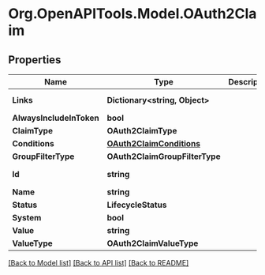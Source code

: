 # Org.OpenAPITools.Model.OAuth2Claim

## Properties

Name | Type | Description | Notes
------------ | ------------- | ------------- | -------------
**Links** | **Dictionary&lt;string, Object&gt;** |  | [optional] [readonly] 
**AlwaysIncludeInToken** | **bool** |  | [optional] 
**ClaimType** | **OAuth2ClaimType** |  | [optional] 
**Conditions** | [**OAuth2ClaimConditions**](OAuth2ClaimConditions.md) |  | [optional] 
**GroupFilterType** | **OAuth2ClaimGroupFilterType** |  | [optional] 
**Id** | **string** |  | [optional] [readonly] 
**Name** | **string** |  | [optional] 
**Status** | **LifecycleStatus** |  | [optional] 
**System** | **bool** |  | [optional] 
**Value** | **string** |  | [optional] 
**ValueType** | **OAuth2ClaimValueType** |  | [optional] 

[[Back to Model list]](../README.md#documentation-for-models) [[Back to API list]](../README.md#documentation-for-api-endpoints) [[Back to README]](../README.md)

